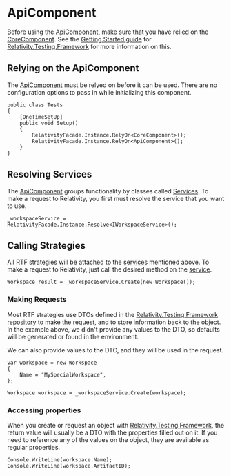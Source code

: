# ApiComponent

Before using the [ApiComponent](/api/Relativity.Testing.Framework.Api.ApiComponent.html), make sure that you have relied on the [CoreComponent](https://relativitydev.github.io/relativity.testing.framework/api/Relativity.Testing.Framework.CoreComponent.html).
See the [Getting Started guide](https://github.com/relativityone/relativity.testing.framework/wiki/Getting-Started) for [Relativity.Testing.Framework](https://relativitydev.github.io/relativity.testing.framework/) for more information on this.

## Relying on the ApiComponent

The [ApiComponent](/api/Relativity.Testing.Framework.Api.ApiComponent.html) must be relyed on before it can be used.
There are no configuration options to pass in while initializing this component.

```
public class Tests
{
    [OneTimeSetUp]
    public void Setup()
    {
        RelativityFacade.Instance.RelyOn<CoreComponent>();
        RelativityFacade.Instance.RelyOn<ApiComponent>();
    }
}
```

## Resolving Services

The [ApiComponent](/api/Relativity.Testing.Framework.Api.ApiComponent.html) groups functionality by classes called [Services](/api/Relativity.Testing.Framework.Api.Services.html).
To make a request to Relativity, you first must resolve the service that you want to use.

```
_workspaceService = RelativityFacade.Instance.Resolve<IWorkspaceService>();
```

## Calling Strategies

All RTF strategies will be attached to the [services](/api/Relativity.Testing.Framework.Api.Services.html) mentioned above.
To make a request to Relativity, just call the desired method on the [service](/api/Relativity.Testing.Framework.Api.Services.html).

```
Workspace result = _workspaceService.Create(new Workspace());
```

### Making Requests

Most RTF strategies use DTOs defined in the [Relativity.Testing.Framework repository](https://github.com/relativitydev/relativity.testing.framework) to make the request, and to store information back to the object.
In the example above, we didn't provide any values to the DTO, so defaults will be generated or found in the environment.

We can also provide values to the DTO, and they will be used in the request.

```
var workspace = new Workspace
{
    Name = "MySpecialWorkspace",
};

Workspace workspace = _workspaceService.Create(workspace);
```

### Accessing properties

When you create or request an object with [Relativity.Testing.Framework](https://relativitydev.github.io/relativity.testing.framework/), the return value will usually be a DTO with the properties filled out on it.
If you need to reference any of the values on the object, they are available as regular properties.

```
Console.WriteLine(workspace.Name);
Console.WriteLine(workspace.ArtifactID);
```